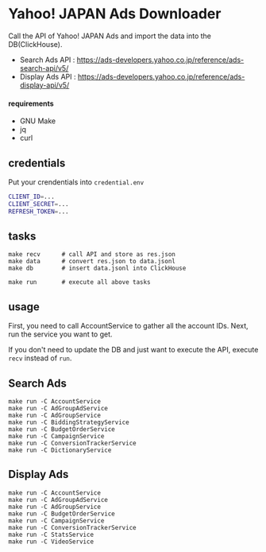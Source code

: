 # Yahoo! JAPAN Ads Downloader

Call the API of Yahoo! JAPAN Ads and import the data into the DB(ClickHouse).

* Search Ads API  : https://ads-developers.yahoo.co.jp/reference/ads-search-api/v5/
* Display Ads API : https://ads-developers.yahoo.co.jp/reference/ads-display-api/v5/

#### requirements
* GNU Make
* jq
* curl

## credentials

Put your crendentials into `credential.env`

```bash
CLIENT_ID=...
CLIENT_SECRET=...
REFRESH_TOKEN=...
```

## tasks

```console
make recv      # call API and store as res.json
make data      # convert res.json to data.jsonl
make db        # insert data.jsonl into ClickHouse

make run       # execute all above tasks
```

## usage

First, you need to call AccountService to gather all the account IDs.
Next, run the service you want to get.

If you don't need to update the DB and just want to execute the API, execute `recv` instead of `run`.

## Search Ads

```console
make run -C AccountService
make run -C AdGroupAdService
make run -C AdGroupService
make run -C BiddingStrategyService
make run -C BudgetOrderService
make run -C CampaignService
make run -C ConversionTrackerService
make run -C DictionaryService
```

## Display Ads

```console
make run -C AccountService
make run -C AdGroupAdService
make run -C AdGroupService
make run -C BudgetOrderService
make run -C CampaignService
make run -C ConversionTrackerService
make run -C StatsService
make run -C VideoService
```
